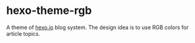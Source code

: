 hexo-theme-rgb
===

A theme of [hexo.io](Hexo) blog system. The design idea is to use RGB colors for article topics.


